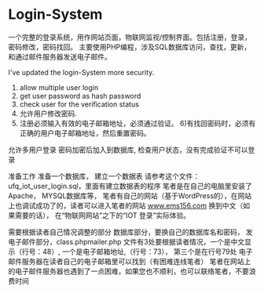 # Login-System 

一个完整的登录系统，用作网站页面，物联网监视/控制界面。包括注册，登录，密码修改，密码找回。
主要使用PHP编程，涉及SQL数据库访问，查找，更新，和通过邮件服务器发送电子邮件。

I've updated the login-System more security.
1) allow multiple user login                
2) get user password as hash password       
3) check user for the verification status   
4) 允许用户修改密码.
5) 注册必须输入有效的电子邮箱地址，必须通过验证。
6)有找回密码时，必须有正确的用户电子邮箱地址，然后重置密码。

允许多用户登录
密码加密后加入到数据库, 检查用户状态，没有完成验证不可以登录 

准备工作
准备一个数据库，
建立一个数据表 请参考这个文件：ufq_iot_user_login.sql，里面有建立数据表的程序
笔者是在自己的电脑里安装了 Apache， MYSQL数据库等，
笔者有自己的网站（基于WordPress的），在网站上也调试成功了的，读者可以进入笔者的网站 www.ems156.com 换到中文（如果需要的话）， 在“物联网网站”之下的“IOT 登录”实际体验。

需要根据读者自己情况调整的部分
数据库部分，要换自己的数据库名和密码，
发电子邮件部分，class.phpmailer.php 文件有3处要根据读者情况，一个是中文显示（行号：48）, 一个是电子邮箱地址,（行号：73），
第三个是在行号79处 电子邮件服务器在读者自己的电子邮箱里可以找到（有困难连线笔者）
笔者在网站上的电子邮件服务器也遇到了一点困难，如果您也不顺利，也可以联络笔者，不要浪费时间
